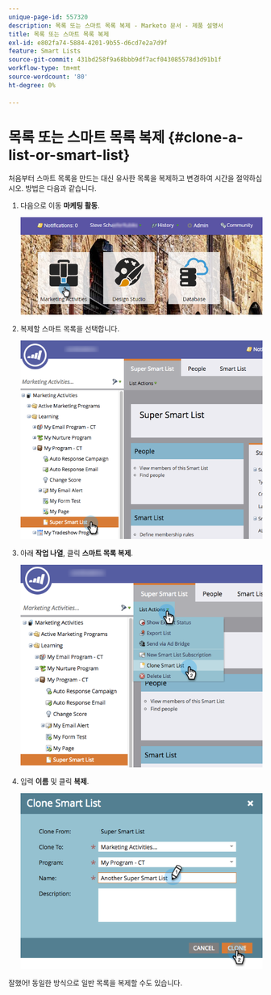 ```yaml
---
unique-page-id: 557320
description: 목록 또는 스마트 목록 복제 - Marketo 문서 - 제품 설명서
title: 목록 또는 스마트 목록 복제
exl-id: e802fa74-5884-4201-9b55-d6cd7e2a7d9f
feature: Smart Lists
source-git-commit: 431bd258f9a68bbb9df7acf043085578d3d91b1f
workflow-type: tm+mt
source-wordcount: '80'
ht-degree: 0%

---
```


# 목록 또는 스마트 목록 복제 {#clone-a-list-or-smart-list}

처음부터 스마트 목록을 만드는 대신 유사한 목록을 복제하고 변경하여 시간을 절약하십시오. 방법은 다음과 같습니다.

1. 다음으로 이동 **마케팅 활동**.

   ![](assets/login-marketing-activities.png)

1. 복제할 스마트 목록을 선택합니다.

   ![](assets/smartlist-find.png)

1. 아래 **작업 나열**, 클릭 **스마트 목록 복제**.

   ![](assets/clonesmartlist-hands.png)

1. 입력 **이름** 및 클릭 **복제**.

   ![](assets/supersmartlist-clonewindow.png)

잘했어! 동일한 방식으로 일반 목록을 복제할 수도 있습니다.
